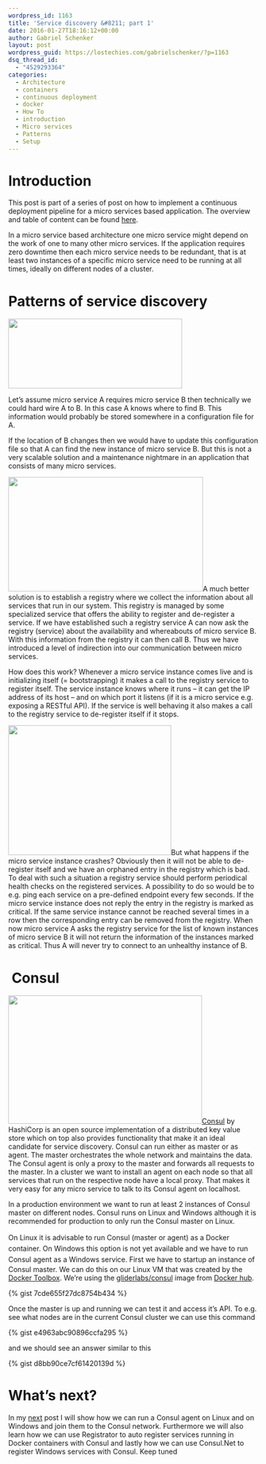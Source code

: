 ```yaml
---
wordpress_id: 1163
title: 'Service discovery &#8211; part 1'
date: 2016-01-27T18:16:12+00:00
author: Gabriel Schenker
layout: post
wordpress_guid: https://lostechies.com/gabrielschenker/?p=1163
dsq_thread_id:
  - "4529293364"
categories:
  - Architecture
  - containers
  - continuous deployment
  - docker
  - How To
  - introduction
  - Micro services
  - Patterns
  - Setup
---
```

# Introduction

This post is part of a series of post on how to implement a continuous deployment pipeline for a micro services based application. The overview and table of content can be found [here](https://lostechies.com/gabrielschenker/2016/01/23/implementing-a-cicd-pipeline/ "Implementing a CI/CD pipeline").

In a micro service based architecture one micro service might depend on the work of one to many other micro services. If the application requires zero downtime then each micro service needs to be redundant, that is at least two instances of a specific micro service need to be running at all times, ideally on different nodes of a cluster.

# Patterns of service discovery

<a style="color: #ff4b33; line-height: 21.8182px; font-size: 16px;" href="https://lostechies.com/gabrielschenker/files/2016/01/HardWired.png"><img class="wp-image-1176 alignright" title="HardWired" src="https://lostechies.com/gabrielschenker/files/2016/01/HardWired.png" alt="" width="350" height="140" /></a>

Let&#8217;s assume micro service A requires micro service B then technically we could hard wire A to B. In this case A knows where to find B. This information would probably be stored somewhere in a configuration file for A.

If the location of B changes then we would have to update this configuration file so that A can find the new instance of micro service B. But this is not a very scalable solution and a maintenance nightmare in an application that consists of many micro services.

[<img class="alignleft  wp-image-1177" title="Registry" src="https://lostechies.com/gabrielschenker/files/2016/01/Registry.png" alt="" width="392" height="230" />](https://lostechies.com/gabrielschenker/files/2016/01/Registry.png)A much better solution is to establish a registry where we collect the information about all services that run in our system. This registry is managed by some specialized service that offers the ability to register and de-register a service. If we have established such a registry service A can now ask the registry (service) about the availability and whereabouts of micro service B. With this information from the registry it can then call B. Thus we have introduced a level of indirection into our communication between micro services.

How does this work? Whenever a micro service instance comes live and is initializing itself (= bootstrapping) it makes a call to the registry service to register itself. The service instance knows where it runs &#8211; it can get the IP address of its host &#8211; and on which port it listens (if it is a micro service e.g. exposing a RESTful API). If the service is well behaving it also makes a call to the registry service to de-register itself if it stops.

[<img class="alignleft  wp-image-1178" title="HealthCheck" src="https://lostechies.com/gabrielschenker/files/2016/01/HealthCheck.png" alt="" width="328" height="261" />](https://lostechies.com/gabrielschenker/files/2016/01/HealthCheck.png)But what happens if the micro service instance crashes? Obviously then it will not be able to de-register itself and we have an orphaned entry in the registry which is bad. To deal with such a situation a registry service should perform periodical health checks on the registered services. A possibility to do so would be to e.g. ping each service on a pre-defined endpoint every few seconds. If the micro service instance does not reply the entry in the registry is marked as critical. If the same service instance cannot be reached several times in a row then the corresponding entry can be removed from the registry. When now micro service A asks the registry service for the list of known instances of micro service B it will not return the information of the instances marked as critical. Thus A will never try to connect to an unhealthy instance of B.

#  Consul

[<img class="alignright  wp-image-1179" title="Consul" src="https://lostechies.com/gabrielschenker/files/2016/01/Consul.png" alt="" width="390" height="258" />](https://lostechies.com/gabrielschenker/files/2016/01/Consul.png)[Consul](https://www.consul.io/) by HashiCorp is an open source implementation of a distributed key value store which on top also provides functionality that make it an ideal candidate for service discovery. Consul can run either as master or as agent. The master orchestrates the whole network and maintains the data. The Consul agent is only a proxy to the master and forwards all requests to the master. In a cluster we want to install an agent on each node so that all services that run on the respective node have a local proxy. That makes it very easy for any micro service to talk to its Consul agent on localhost.

In a production environment we want to run at least 2 instances of Consul master on different nodes. Consul runs on Linux and Windows although it is recommended for production to only run the Consul master on Linux.

<span style="line-height: 21.8182px;">On Linux it is advisable to run Consul (master or agent) as a Docker container. On Windows this option is not yet available and we have to run Consul agent as a Windows service. </span>First we have to startup an instance of Consul master. We can do this on our Linux VM that was created by the [Docker Toolbox](https://www.docker.com/docker-toolbox). We&#8217;re using the [gliderlabs/consul](https://hub.docker.com/r/gliderlabs/consul/) image from [Docker hub](https://hub.docker.com).

{% gist 7cde655f27dc8754b434 %}

Once the master is up and running we can test it and access it&#8217;s API. To e.g. see what nodes are in the current Consul cluster we can use this command

{% gist e4963abc90896ccfa295 %}

and we should see an answer similar to this

{% gist d8bb90ce7cf61420139d %}

# What&#8217;s next?

In my [next](https://lostechies.com/gabrielschenker/2016/02/18/service-discovery-part-2/ "Service discovery – part 2") post I will show how we can run a Consul agent on Linux and on Windows and join them to the Consul network. Furthermore we will also learn how we can use Registrator to auto register services running in Docker containers with Consul and lastly how we can use Consul.Net to register Windows services with Consul. Keep tuned